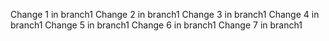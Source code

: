 Change 1 in branch1
Change 2 in branch1
Change 3 in branch1
Change 4 in branch1
Change 5 in branch1
Change 6 in branch1
Change 7 in branch1
